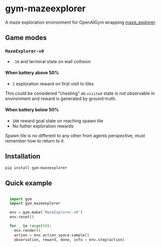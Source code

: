 # gym-mazeexplorer

A maze exploration environment for OpenAIGym wrapping [maze_explorer](https://github.com/mryellow/maze_explorer).

## Game modes

### `MazeExplorer-v0`

* `-10` and terminal state on wall collision

#### When battery above 50%

* `1` exploration reward on first visit to tiles

This could be considered "cheating" as `visited` state is not observable in environment and reward is generated by ground-truth.

#### When battery below 50%

* `100` reward goal state on reaching spawn tile
* No futher exploration rewards

Spawn tile is no different to any other from agents perspective, must remember how to return to it.

## Installation

```bash
pip install gym-mazeexplorer
```

## Quick example

```python

  import gym
  import gym_mazeexplorer

  env = gym.make('MazeExplorer-v0')
  env.reset()

  for _ in range(50):
    env.render()
    action = env.action_space.sample()
    observation, reward, done, info = env.step(action)
```
